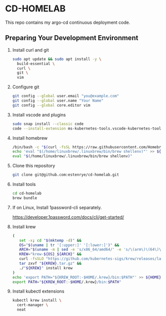# CD-HOMELAB

This repo contains my argo-cd continuous deployment code.

## Preparing Your Development Environment

1. Install curl and git
   ```bash
   sudo apt update && sudo apt install -y \
     build-essential \
     curl \
     git \
     vim
   ```

1. Configure git
   ```bash
   git config --global user.email "you@example.com"
   git config --global user.name "Your Name"
   git config --global core.editor vim
   ```

1. Install vscode and plugins
   ```bash
   sudo snap install --classic code
   code --install-extension ms-kubernetes-tools.vscode-kubernetes-tools
   ```

1. Install homebrew
   ```bash
   /bin/bash -c "$(curl -fsSL https://raw.githubusercontent.com/Homebrew/install/HEAD/install.sh)"
   echo 'eval "$(/home/linuxbrew/.linuxbrew/bin/brew shellenv)"' >> ${HOME}/.profile
   eval "$(/home/linuxbrew/.linuxbrew/bin/brew shellenv)"
   ```

1. Clone this repository
   ```bash
   git clone git@github.com:estenrye/cd-homelab.git
   ```

1. Install tools
   ```bash
   cd cd-homelab
   brew bundle
   ```

1. If on Linux, Install 1password-cli separately.

   https://developer.1password.com/docs/cli/get-started/

1. Install krew
   ```bash
   (
      set -x; cd "$(mktemp -d)" &&
      OS="$(uname | tr '[:upper:]' '[:lower:]')" &&
      ARCH="$(uname -m | sed -e 's/x86_64/amd64/' -e 's/\(arm\)\(64\)\?.*/\1\2/' -e 's/aarch64$/arm64/')" &&
      KREW="krew-${OS}_${ARCH}" &&
      curl -fsSLO "https://github.com/kubernetes-sigs/krew/releases/latest/download/${KREW}.tar.gz" &&
      tar zxvf "${KREW}.tar.gz" &&
      ./"${KREW}" install krew
   )
   echo 'export PATH="${KREW_ROOT:-$HOME/.krew}/bin:$PATH"' >> ${HOME}/.profile
   export PATH="${KREW_ROOT:-$HOME/.krew}/bin:$PATH"
   ```

1. Install kubectl extensions
   ```bash
   kubectl krew install \
     cert-manager \
     neat
   ```

